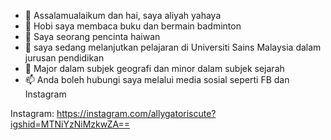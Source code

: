 - 👋 Assalamualaikum dan hai, saya aliyah yahaya
- 👀 Hobi saya membaca buku dan bermain badminton
- 💞️ Saya seorang pencinta haiwan
- 🌱 saya sedang melanjutkan pelajaran di Universiti Sains Malaysia dalam jurusan pendidikan
- 💞️ Major dalam subjek geografi dan minor dalam subjek sejarah
- 📫 Anda boleh hubungi saya melalui media sosial seperti FB dan Instagram
  
 Instagram: https://instagram.com/allygatoriscute?igshid=MTNiYzNiMzkwZA==

<!---
aliyahyahaya/aliyahyahaya is a ✨ special ✨ repository because its `README.md` (this file) appears on your GitHub profile.
You can click the Preview link to take a look at your changes.
--->

